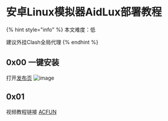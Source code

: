 # 安卓Linux模拟器AidLux部署教程
{% hint style="info" %} 本文难度：低

建议外挂Clash全局代理 {% endhint %}
## 0x00 一键安装
打开[发布页](https://github.com/lss233/chatgpt-mirai-qq-bot)
![image](https://github.com/B17w153/chatgpt-for-bot-docs/assets/134407644/0df8171b-171c-41ac-b6fe-847139fc54d6)
## 0x01
视频教程链接 [ACFUN](https://m.acfun.cn/v/?ac=41422759)
